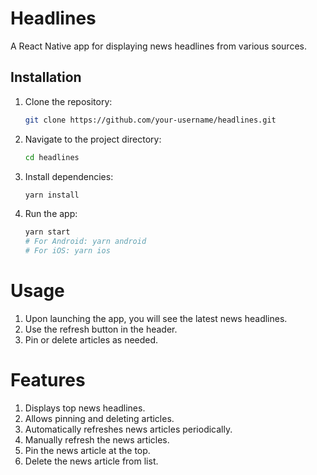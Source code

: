 # Headlines

A React Native app for displaying news headlines from various sources.

## Installation

1. Clone the repository:
   ```bash
   git clone https://github.com/your-username/headlines.git
   ```
2. Navigate to the project directory:
   ```bash
   cd headlines
   ```
3. Install dependencies:
   ```bash
   yarn install
   ```
4. Run the app:
   ```bash
   yarn start
   # For Android: yarn android
   # For iOS: yarn ios
   ```

# Usage

1. Upon launching the app, you will see the latest news headlines.
2. Use the refresh button in the header.
3. Pin or delete articles as needed.

# Features

1. Displays top news headlines.
2. Allows pinning and deleting articles.
3. Automatically refreshes news articles periodically.
4. Manually refresh the news articles.
5. Pin the news article at the top.
6. Delete the news article from list.
